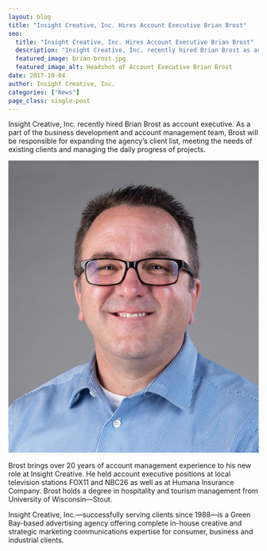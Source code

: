 ```yaml
---
layout: blog
title: "Insight Creative, Inc. Hires Account Executive Brian Brost"
seo:
  title: "Insight Creative, Inc. Hires Account Executive Brian Brost"
  description: "Insight Creative, Inc. recently hired Brian Brost as account executive."
  featured_image: brian-brost.jpg
  featured_image_alt: Headshot of Account Executive Brian Brost
date: 2017-10-04
author: Insight Creative, Inc.
categories: ["News"]
page_class: single-post
---
```


Insight Creative, Inc. recently hired Brian Brost as account executive. As a part of the business development and account management team, Brost will be responsible for expanding the agency’s client list, meeting the needs of existing clients and managing the daily progress of projects.

![Headshot of Account Executive Brian Brost](brian-brost.jpg)

Brost brings over 20 years of account management experience to his new role at Insight Creative. He held account executive positions at local television stations FOX11 and NBC26 as well as at Humana Insurance Company. Brost holds a degree in hospitality and tourism management from University of Wisconsin—Stout.

Insight Creative, Inc.—successfully serving clients since 1988—is a Green Bay-based advertising agency offering complete in-house creative and strategic marketing communications expertise for consumer, business and industrial clients.
